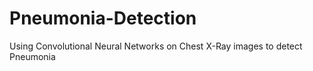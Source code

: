 # Pneumonia-Detection
Using Convolutional Neural Networks on Chest X-Ray images to detect Pneumonia
